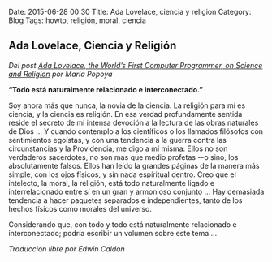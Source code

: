 Date: 2015-06-28 00:30
Title: Ada Lovelace, ciencia y religion
Category: Blog
Tags: howto, religión, moral, ciencia

## Ada Lovelace, Ciencia y Religión

*Del post [Ada Lovelace, the World’s First Computer Programmer, on Science and Religion](http://www.brainpickings.org/2013/12/10/ada-lovelace-science-religion-letter/) por Maria Popoya*

**“Todo está naturalmente relacionado e interconectado.”**

Soy ahora más que nunca, la novia de la ciencia. La religión para mí es ciencia, y la ciencia es religión. En esa verdad profundamente sentida reside el secreto de mi intensa devoción a la lectura de las obras naturales de Dios ... Y cuando contemplo a los científicos o los llamados filósofos con sentimientos egoístas, y con una tendencia a la guerra contra las circunstancias y la Providencia, me digo a mí misma: Ellos no son verdaderos sacerdotes, no son mas que medio profetas --o sino, los absolutamente falsos. Ellos han leído la grandes páginas de la manera más simple, con los ojos físicos, y sin nada espíritual dentro. Creo que el intelecto, la moral, la religión, está todo naturalmente ligado e interrelacionado entre sí en un gran y armonioso conjunto ... Hay demasiada tendencia a hacer paquetes separados e independientes, tanto de los hechos físicos como morales del universo.

Considerando que, con todo y todo está naturalmente relacionado e interconectado; podría escribir un volumen sobre este tema ...

*Traducción libre por Edwin Caldon*

